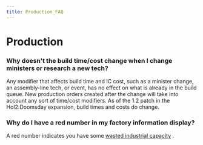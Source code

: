 ```yaml
---
title: Production_FAQ
---
```

#  Production 

###    Why doesn't the build time/cost change when I change ministers or research a new tech? 

Any modifier that affects build time and IC cost, such as a minister
change, an assembly-line tech, or event, has no effect on what is
already in the build queue. New production orders created after the
change will take into account any sort of time/cost modifiers. As of the
1.2 patch in the HoI2:Doomsday expansion, build times and costs do
change.

###    Why do I have a red number in my factory information display? 

A red number indicates you have some [wasted industrial
capacity](/wiki/Wasted_IC "Wasted IC") .
